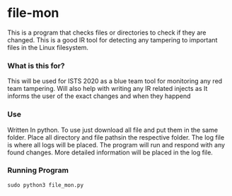 # file-mon 
This is a program that checks files or directories to check if they are changed. This is a good
IR tool for detecting any tampering to important files in the Linux filesystem. 


### What is this for?
This will be used for ISTS 2020 as a blue team tool for monitoring any red team tampering. Will
also help with writing any IR related injects as It informs the user of the exact changes and when they happend


### Use
Written In python.
To use just download all file and put them in the same folder. Place all directory and file pathsin the respective
folder. The log file is where all logs will be placed. The program will run and respond with any found changes.
More detailed information will be placed in the log file. 

### Running Program
```
sudo python3 file_mon.py
```
